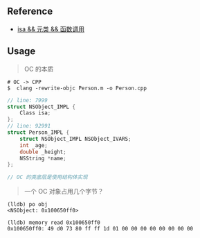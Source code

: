 
## Reference

- [isa && 元类 && 函数调用](https://minilv.github.io/2018/07/01/ias-class-metaClass/)

## Usage

> OC 的本质

```shell
# OC -> CPP
$  clang -rewrite-objc Person.m -o Person.cpp
```

```cpp
// line: 7999
struct NSObject_IMPL {
	Class isa;
};
// line: 92991
struct Person_IMPL {
	struct NSObject_IMPL NSObject_IVARS;
	int _age;
	double _height;
	NSString *name;
};

// OC 的类底层是使用结构体实现
```

> 一个 OC 对象占用几个字节？

```shell
(lldb) po obj
<NSObject: 0x100650ff0>

(lldb) memory read 0x100650ff0
0x100650ff0: 49 d0 73 80 ff ff 1d 01 00 00 00 00 00 00 00 00
```